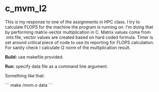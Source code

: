 # c_mvm_l2
This is my response to one of the assignments in HPC class. I try to calculate FLOPS for the machine the program is running on. I'm doing that by performing matrix-vector multiplication in C. Matrix values come from .mtx file, vector values are created based on hard coded formula. Timer is set around critical piece of code to use its reporting for FLOPS calculation. For sanity check I calculate l2 norm of the multiplication result.
<p><b>Build:</b> use makefile provided.</p>
<p><b>Run:</b> specify data file as a command line argument.</p>
<p>Something like that:</p>
```
make
/mvm.o data
```
